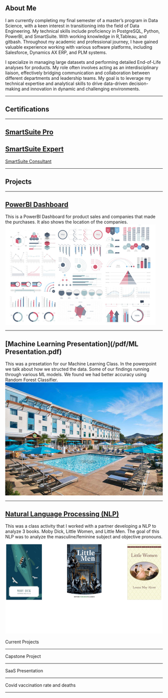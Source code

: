 ## About Me
I am currently completing my final semester of a master’s program in Data Science, with a keen interest in transitioning into the field of Data Engineering. My technical skills include proficiency in PostgreSQL, Python, PowerBI, and SmartSuite. With working knowledge in R,Tableau, and gitbash. Throughout my academic and professional journey, I have gained valuable experience working with various software platforms, including Salesforce, Dynamics AX ERP, and PLM systems.

I specialize in managing large datasets and performing detailed End-of-Life analyses for products. My role often involves acting as an interdisciplinary liaison, effectively bridging communication and collaboration between different departments and leadership teams. My goal is to leverage my technical expertise and analytical skills to drive data-driven decision-making and innovation in dynamic and challenging environments.

---
## Certifications
---
[SmartSuite Pro](pdf/certificate-pro-certification.pdf)
---
[SmartSuite Expert](pdf/certificate-expert-certification.pdf)
---
[SmartSuite Consultant](pdf/certificate-consultant-certification.pdf)

---

## Projects

---

[PowerBI Dashboard](https://app.powerbi.com/groups/me/reports/dadec2ca-04b4-4f3a-9a6e-666739c096c9/ReportSection78e4e1f0d4b3662e1485?experience=power-bi&ownerId=8647d4d1-04d0-4c1a-8a4f-bf49d3e82ad6&referrer=embed.appsource)
---
This is a PowerBI Dashboard for product sales and companies that made the purchases. It also shows the location of the companies. 
<img src="images/dummy_thumbnail.jpg?raw=true"/>

---
[Machine Learning Presentation](/pdf/ML Presentation.pdf)
---
This was a presetation for our Machine Learning Class. In the powerpoint we talk about how we structed the data. Some of our findings running through various ML models. We found we had better accuracy using Random Forest Classifier.
<img src="images/Hotel.jpg?raw=true"/>

---
[Natural Language Processing (NLP)](/pdf/_aholland_jjmcgechie_NLPPROJECT.pdf)
---
This was a class activity that I worked with a partner developing a NLP to analyze 3 books. Moby Dick, Little Women, and Little Men. The goal of this NLP was to analyze the masculine/feminine subject and objective pronouns.
<img src="images/nlp.jpg?raw=true"/>

Current Projects

---
Capstone Project


---
SaaS Presentation

---
Covid vaccination rate and deaths


---